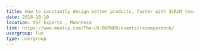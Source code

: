 ```yaml
---
title: How to constantly design better products, faster with SCRUM teams
date: 2018-10-10
location: VSF Experts , Mannheim
link: https://www.meetup.com/The-UX-BURNER/events/rxcmmpyxnbnb/
usergroup: lux
type: usergroup
---
```

